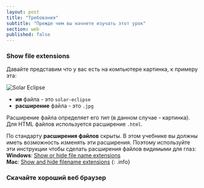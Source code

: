 ```yaml
---
layout: post
title: "Требования"
subtitle: "Прежде чем вы начнете изучать этот урок"
section: web
published: false
---
```


### Show file extensions

Давайте представим что у вас есть на компьютере картинка, к примеру эта:

![Solar Eclipse](/images/solar-eclipse.jpg)

* **ия** файла - это `solar-eclipse`
* **расширение** файла - это `.jpg`

Расширение файла определяет его _тип_ (в данном случае - картинка). Для HTML файлов используется расширение `.html`.

По стандарту **расширения файлов** скрыты. В этом учебнике вы должны иметь возможность изменять эти расширения. Поэтому используйте эти инструкции чтобы сделать расширения файлов видимыми для глаз:
**Windows**: [Show or hide file name extensions](http://windows.microsoft.com/en-us/windows/show-hide-file-name-extensions)  
**Mac**: [Show and hide filename extensions](https://support.apple.com/kb/PH10845?locale=en_US)
{: .info}

### Скачайте хороший веб браузер



[^1]: ["March 20th Eclipse - Ireland cropped" by Jacob Thomas](http://commons.wikimedia.org/wiki/File:March_20th_Eclipse_-_Ireland_cropped.jpg#/media/File:March_20th_Eclipse_-_Ireland_cropped.jpg)
